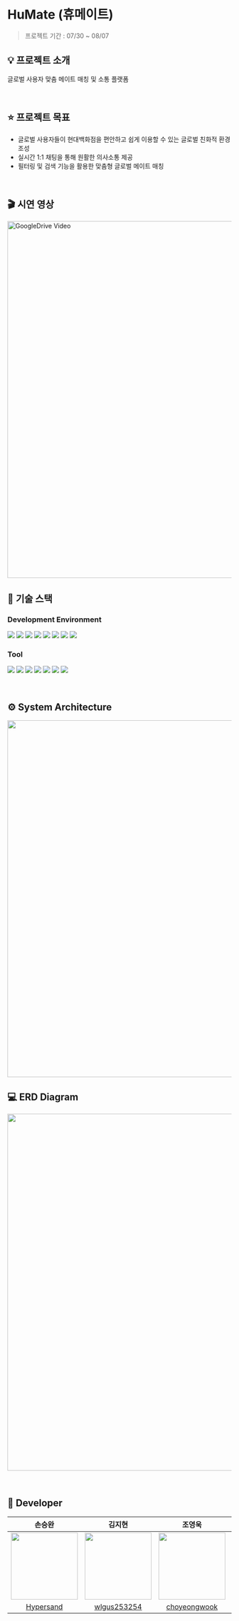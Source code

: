 # HuMate (휴메이트)
> 프로젝트 기간 : 07/30 ~ 08/07

## 💡 프로젝트 소개
글로벌 사용자 맞춤 메이트 매칭 및 소통 플랫폼

<br>

## ⭐️ 프로젝트 목표
- 글로벌 사용자들이 현대백화점을 편안하고 쉽게 이용할 수 있는 글로벌 친화적 환경 조성
- 실시간 1:1 채팅을 통해 원활한 의사소통 제공
- 필터링 및 검색 기능을 활용한 맞춤형 글로벌 메이트 매칭

<br>

## 🎬 시연 영상
<a href="https://drive.google.com/file/d/16hur7-hK4gwrQayKX4N2Yj7ppuAdcF2t/view?usp=sharing" target="_blank">
    <img src="https://github.com/user-attachments/assets/e2395a62-694d-4d09-8c22-97ec42ebba49" alt="GoogleDrive Video" style="width:800px;height:auto;">
</a>

## 🔧 기술 스택
### Development Environment
<img src="https://img.shields.io/badge/java-007396?style=for-the-badge&logo=java&logoColor=white"> <img src="https://img.shields.io/badge/oracle-F80000?style=for-the-badge&logo=oracle&logoColor=white">
<img src="https://img.shields.io/badge/springboot-6DB33F?style=for-the-badge&logo=springboot&logoColor=white">
<img src="https://img.shields.io/badge/maven-C71A36?style=for-the-badge&logo=apachemaven&logoColor=white">
<img src="https://img.shields.io/badge/MongoDB-47A248?style=for-the-badge&logo=MongoDB&logoColor=white"/>
<img src="https://img.shields.io/badge/Redis-DC382D?style=for-the-badge&logo=Redis&logoColor=white"> 
<img src="https://img.shields.io/badge/Android-3DDC84?style=for-the-badge&logo=android&logoColor=white"/>
<img src="https://img.shields.io/badge/Mybatis-D40100?style=for-the-badge&logo=mybatis&logoColor=white"/>


### Tool
<img src="https://img.shields.io/badge/git-F05032?style=for-the-badge&logo=git&logoColor=white"> <img src="https://img.shields.io/badge/github-181717?style=for-the-badge&logo=github&logoColor=white">
<img src="https://img.shields.io/badge/slack-4A154B?style=for-the-badge&logo=slack&logoColor=white">
<img src="https://img.shields.io/badge/notion-000000?style=for-the-badge&logo=notion&logoColor=white">
<img src="https://img.shields.io/badge/google sheet-34A853?style=for-the-badge&logo=googlesheets&logoColor=white">
<img src="https://img.shields.io/badge/google docs-4285F4?style=for-the-badge&logo=googledocs&logoColor=white">
<img src="https://img.shields.io/badge/postman-FF6C37?style=for-the-badge&logo=postman&logoColor=white">

<br>

## ⚙️ System Architecture
<p>
  <img src="https://github.com/user-attachments/assets/71dd63b5-1a79-4cc9-b4fc-16361c4a4207" width="800px">
</p>

## 💻 ERD Diagram
<p>
  <img src="https://github.com/user-attachments/assets/91d199d4-496c-454d-b150-abcb50faedf4" width="800px">
</p>


<br>

## 👥 Developer
  | 손승완 | 김지현 | 조영욱 | 최유경 
  | :---: | :---: | :---: | :---: | 
  | <img src="https://github.com/user-attachments/assets/4a27c801-52a1-44ea-9855-96f183fc9c5c" width="150"> | <img src="https://github.com/user-attachments/assets/a7f08795-45c9-430f-8c38-2b7df14f892c" width="150"> | <img src="https://github.com/user-attachments/assets/9fa1510d-3e1d-4a63-a695-c456a1e54a51" width="150"> | <img src="https://github.com/user-attachments/assets/bd1616e0-c70b-4d36-95a3-7024e1f76dca" width="150"> |
  | [Hypersand](https://github.com/Hypersand) | [wlgus253254](https://github.com/wlgus253254) | [choyeongwook](https://github.com/choyeongwook) | [ykc0131](https://github.com/ykc0131) |   
<br>



